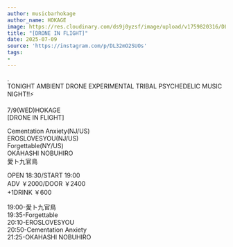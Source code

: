 ```yaml
---
author: musicbarhokage
author_name: HOKAGE
image: https://res.cloudinary.com/ds9j0yzsf/image/upload/v1759820316/DL32mO2SUOs.jpg
title: "[DRONE IN FLIGHT]"
date: 2025-07-09
source: 'https://instagram.com/p/DL32mO2SUOs'
tags:
- 
---
```

.<br>
TONIGHT AMBIENT DRONE EXPERIMENTAL TRIBAL PSYCHEDELIC MUSIC NIGHT‼️⚡️

7/9(WED)HOKAGE<br>
[DRONE IN FLIGHT]

Cementation Anxiety(NJ/US)<br>
EROSLOVESYOU(NJ/US)<br>
Forgettable(NY/US)<br>
OKAHASHI NOBUHIRO<br>
愛ト九官鳥

OPEN 18:30/START 19:00<br>
ADV ￥2000/DOOR ￥2400<br>
+1DRINK ￥600

19:00-愛ト九官鳥<br>
19:35-Forgettable<br>
20:10-EROSLOVESYOU<br>
20:50-Cementation Anxiety<br>
21:25-OKAHASHI NOBUHIRO